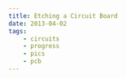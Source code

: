 ```yaml
---
title: Etching a Circuit Board 
date: 2013-04-02
tags:  
    - circuits
    - progress
    - pics
    - pcb
---
```


